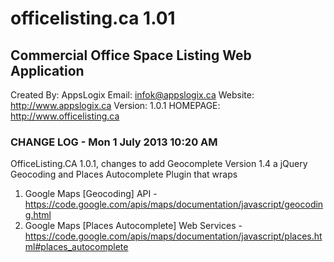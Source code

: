 # officelisting.ca 1.01

## Commercial Office Space Listing Web Application
Created By: AppsLogix
Email: infok@appslogix.ca
Website: http://www.appslogix.ca
Version: 1.0.1
HOMEPAGE: http://www.officelisting.ca

### CHANGE LOG - Mon 1 July 2013 10:20 AM

OfficeListing.CA 1.0.1, changes to add Geocomplete Version 1.4 a jQuery Geocoding and Places Autocomplete Plugin that wraps 

1. Google Maps [Geocoding] API - https://code.google.com/apis/maps/documentation/javascript/geocoding.html
2. Google Maps [Places Autocomplete] Web Services - https://code.google.com/apis/maps/documentation/javascript/places.html#places_autocomplete
